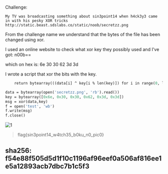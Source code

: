 Challenge:
```
My TV was broadcasting something about sin3point14 when h4ck3y3 came in with his pesky XOR tricks
http://static.beast.sdslabs.co/static/noob/secretzz.png
```
From the challenge name we understand that the bytes of the file has been changed using xor.

I used an online website to check what xor key they possibly used and I've got: n00b==

which on hex is: 6e 30 30 62 3d 3d

I wrote a script that xor the bits with the key.
```def xor(data, key):
	return bytearray(((data[i] ^ key[i % len(key)]) for i in range(0, len(data))))

data = bytearray(open('secretzz.png', 'rb').read())
key = bytearray([0x6e, 0x30, 0x30, 0x62, 0x3d, 0x3d])
msg = xor(data,key)
f = open('test', 'wb')
f.write(msg)
f.close()
```
![1](https://i.ibb.co/bQ7v0tT/test.png)
>flag{sin3point14_w4tch35_b0ku_n0_pic0}
## sha256: f54e88f505d5d1f10c1196af96eef0a506af816ee1e5a12893acb7dbc7b1c5f3

